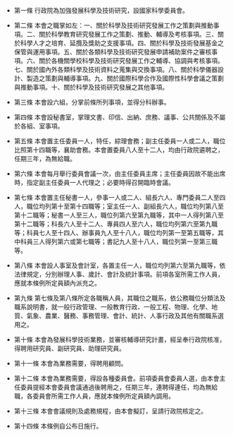 * 第一條 行政院為加強發展科學及技術研究，設國家科學委員會。

* 第二條 本會之職掌如左：一、關於科學及技術研究發展工作之策劃與推動事項。二、關於科學教育研究發展工作之策劃、推動、輔導及考核事項。三、關於科學人才之培育、延攬及獎助之支援事項。四、關於科學及技術發展基金之保管與運用事項。五、關於各類科學及技術研究發展申請補助案件之審核事項。六、關於各機關學校科學及技術研究發展工作之輔導、協調與考核事項。七、關於國內外各類科學及技術資料之蒐集與交換事項。八、關於科學儀器設計、製造之策劃與輔導事項。九、關於國際科學合作及國際性科學會議之策劃與推動事項。十、關於科學及技術研究發展之其他事項。

* 第三條 本會設六組，分掌前條所列事項，並得分科辦事。

* 第四條 本會設秘書室，掌理文書、印信、出納、庶務、議事、公共關係及不屬於各組、室事項。

* 第五條 本會置主任委員一人，特任，綜理會務；副主任委員一人或二人，職位比照第十四職等，襄助會務。本會置委員八人至十二人，均由行政院遴聘之，任期三年，為無給職。

* 第六條 本會每月舉行委員會議一次，由主任委員主席；主任委員因故不能出席時，指定副主任委員一人代理之；必要時得召開臨時會議。

* 第七條 本會置主任秘書一人，參事一人或二人、組長六人、專門委員二人至四人，職位均列第十至第十四職等；室主任一人、副組長六人，職位均列第八至第十二職等；秘書一人至三人，職位列第六至第九職等，其中一人得列第八至第十二職等；科長六人至十二人、專員四人至六人，職位均列第六至第九職等；科員七人至十四人、辦事員九人至十八人，職位均列第一至第五職等，其中科員三人得列第六或第七職等；書記九人至十八人，職位列第一至第三職等。

* 第八條 本會設人事室及會計室，各置主任一人，職位均列第六至第九職等，依法律規定，分別辦理人事、歲計、會計及統計事項。前項各室所需工作人員，應就本條例所定員額內派充之。

* 第九條 第七條及第八條所定各職稱人員，其職位之職系，依公務職位分類法及職系說明書，就一般行政管理、一般教育行政、一般工程、物理、化學、地質、氣象、農業、醫務、事務管理、會計、統計、人事行政及其他有關職系選用之。

* 第十條 本會為發展科學技術業務，並審核輔導研究計畫，經呈奉行政院核准，得聘用研究員、副研究員、助理研究員。

* 第十一條 本會為業務需要，得聘用顧問。

* 第十二條 本會為業務需要，得設各種委員會。前項委員會委員人選，由本會主任委員提經本會委員會議通過後聘用之，任期三年，連聘得連任，均為無給職，各委員會所需工作人員，應就本條例所定員額內調用。

* 第十三條 本會會議規則及處務規程，由本會擬訂，呈請行政院核定之。

* 第十四條 本條例自公布日施行。

